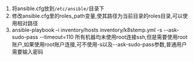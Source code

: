 ###
 1. 将ansible.cfg放到`/etc/ansible/`目录下
 2. 修改ansible.cfg里的roles_path变量,使其路径为当前目录的roles目录,可以使用相对路径
 3. ansible-playbook -i inventory/hosts inventory/k8stemp.yml -s --ask-sudo-pass --timeout=110 所有机器均未使用root连接ssh,但是需要使用root账户,如果使用root账户连接,可不使用-s以及--ask-sudo-pass参数,普通用户需要输入密码
